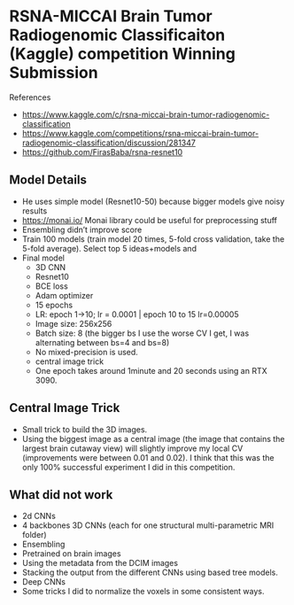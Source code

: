 # RSNA-MICCAI Brain Tumor Radiogenomic Classificaiton (Kaggle) competition Winning Submission
References
* https://www.kaggle.com/c/rsna-miccai-brain-tumor-radiogenomic-classification
* https://www.kaggle.com/competitions/rsna-miccai-brain-tumor-radiogenomic-classification/discussion/281347
* https://github.com/FirasBaba/rsna-resnet10

## Model Details
* He uses simple model (Resnet10-50) because bigger models give noisy results
* https://monai.io/ Monai library could be useful for preprocessing stuff
* Ensembling didn’t improve score
* Train 100 models (train model 20 times, 5-fold cross validation, take the 5-fold average). Select top 5 ideas+models and 
* Final model
  * 3D CNN
  * Resnet10
  * BCE loss
  * Adam optimizer
  * 15 epochs
  * LR: epoch 1->10; lr = 0.0001 | epoch 10 to 15 lr=0.00005
  * Image size: 256x256
  * Batch size: 8 (the bigger bs I use the worse CV I get, I was alternating between bs=4 and bs=8)
  * No mixed-precision is used.
  * central image trick
  * One epoch takes around 1minute and 20 seconds using an RTX 3090.
## Central Image Trick
* Small trick to build the 3D images.
* Using the biggest image as a central image (the image that contains the largest brain cutaway view) will slightly improve my local CV (improvements were between 0.01 and 0.02). I think that this was the only 100% successful experiment I did in this competition.
## What did not work
* 2d CNNs
* 4 backbones 3D CNNs (each for one structural multi-parametric MRI folder)
* Ensembling
* Pretrained on brain images
* Using the metadata from the DCIM images
* Stacking the output from the different CNNs using based tree models.
* Deep CNNs
* Some tricks I did to normalize the voxels in some consistent ways.

